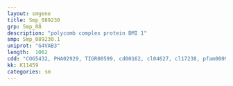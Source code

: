 ```yaml
---
layout: smgene
title: Smp_089230
grp: Smp_08
description: "polycomb complex protein BMI 1"
smp: Smp_089230.1
uniprot: "G4VAB3"
length:  1062
cdd: "COG5432, PHA02929, TIGR00599, cd00162, cl04627, cl17238, pfam00097, pfam04618, pfam12678, smart00184"
kk: K11459
categories: sm
---
```

